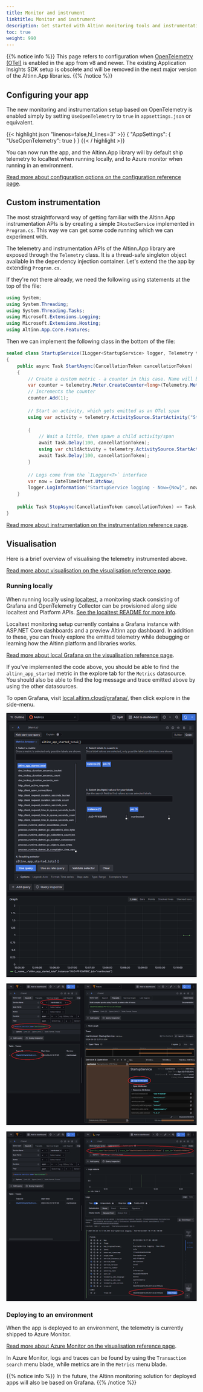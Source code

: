 ```yaml
---
title: Monitor and instrument
linktitle: Monitor and instrument
description: Get started with Altinn monitoring tools and instrumentation
toc: true
weight: 990
---
```


{{% notice info %}}
This page refers to configuration when [OpenTelemetry (OTel)](https://opentelemetry.io/) is enabled in the app from v8 and newer.
The existing Application Insights SDK setup is obsolete and will be removed in the next major version of the Altinn.App libraries. 
{{% /notice %}}

## Configuring your app

The new monitoring and instrumentation setup based on OpenTelemetry is enabled simply by setting 
`UseOpenTelemetry` to `true` in `appsettings.json` or equivalent.

{{< highlight json "linenos=false,hl_lines=3" >}}
{
  "AppSettings": {
    "UseOpenTelemetry": true
  }
}
{{< / highlight >}}

You can now run the app, and the Altinn.App library will by default ship telemetry to localtest when running locally,
and to Azure monitor when running in an environment.

[Read more about configuration options on the configuration reference page](/altinn-studio/reference/monitoring/configuration/).

## Custom instrumentation

The most straightforward way of getting familiar with the Altinn.App instrumentation APIs is by creating
a simple `IHostedService` implemented in `Program.cs`. This way we can get some code running which we can experiment with.

The telemetry and instrumentation APIs of the Altinn.App library are exposed through the `Telemetry` class.
It is a thread-safe singleton object available in the dependency injection container.
Let's extend the the app by extending `Program.cs`.

If they're not there already, we need the following using statements at the top of the file:

```csharp
using System;
using System.Threading;
using System.Threading.Tasks;
using Microsoft.Extensions.Logging;
using Microsoft.Extensions.Hosting;
using Altinn.App.Core.Features;
```

Then we can implement the following class in the bottom of the file:

```csharp
sealed class StartupService(ILogger<StartupService> logger, Telemetry telemetry) : IHostedService
{
    public async Task StartAsync(CancellationToken cancellationToken)
    {
        // Create a custom metric - a counter in this case. Name will become `altinn_app_started`
        var counter = telemetry.Meter.CreateCounter<long>(Telemetry.Metrics.CreateName("started"));
        // Increments the counter
        counter.Add(1);

        // Start an activity, which gets emitted as an OTel span
        using var activity = telemetry.ActivitySource.StartActivity("StartupService");

        {
            // Wait a little, then spawn a child activity/span
            await Task.Delay(100, cancellationToken);
            using var childActivity = telemetry.ActivitySource.StartActivity("ChildActivity");
            await Task.Delay(100, cancellationToken);
        }

        // Logs come from the `ILogger<T>` interface
        var now = DateTimeOffset.UtcNow;
        logger.LogInformation("StartupService logging - Now={Now}", now);
    }

    public Task StopAsync(CancellationToken cancellationToken) => Task.CompletedTask;
}
```


[Read more about instrumentation on the instrumentation reference page](/altinn-studio/reference/monitoring/instrumentation).

## Visualisation

Here is a brief overview of visualising the telemetry instrumented above.

[Read more about visualisation on the visualisation reference page](/altinn-studio/reference/monitoring/visualisation).

###  Running locally 

When running locally using [localtest](/altinn-studio/guides/local-dev/), a monitoring stack consisting of Grafana and OpenTelemetry Collector 
can be provisioned along side localtest and Platform APIs. [See the localtest README for more info](https://github.com/Altinn/app-localtest/blob/main/README.md).

Localtest monitoring setup currently contains a Grafana instance with ASP.NET Core dashboards and a preview Altinn app dashboard.
In addition to these, you can freely explore the emitted telemetry while debugging or learning how the Altinn platform and libraries works.

[Read more about local Grafana on the visualisation reference page](/altinn-studio/reference/monitoring/visualisation/#grafana).

If you've implemented the code above, you should be able to find the `altinn_app_started` metric in the explore tab for the `Metrics` datasource.
You should also be able to find the log message and trace emitted above by using the other datasources.

To open Grafana, visit [local.altinn.cloud/grafana/](http://local.altinn.cloud/grafana/), then click explore in the side-menu.

![Explore metrics](grafana-quickstart-metric.png "Explore metrics")

![Explore traces](grafana-quickstart-trace.png "Explore traces. Here it is possible to analyze traces, attributes, and filter out log messages related to the trace.")

![Explore logs](grafana-quickstart-logs.png "Explore logs. We clicked the 'Logs for this span' button, so now we see all log messages related to the root trace we made. It is also possible to navigate back to the trace view")

### Deploying to an environment

When the app is deployed to an environment, the telemetry is currently shipped to Azure Monitor.

[Read more about Azure Monitor on the visualisation reference page](/altinn-studio/reference/monitoring/visualisation/#azure-monitor).

In Azure Monitor, logs and traces can be found by using the `Transaction search` menu blade,
while metrics are in the `Metrics` menu blade.

{{% notice info %}}
In the future, the Altinn monitoring solution for deployed apps will also be based on Grafana.
{{% /notice %}}
